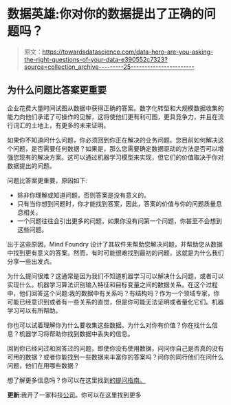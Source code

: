 # 数据英雄:你对你的数据提出了正确的问题吗？

> 原文：<https://towardsdatascience.com/data-hero-are-you-asking-the-right-questions-of-your-data-e390552c7323?source=collection_archive---------25----------------------->

## 为什么问题比答案更重要

企业花费大量时间试图从数据中获得正确的答案。数字化转型和大规模数据收集的能力向他们承诺了可操作的见解，这将使他们更有利可图，更具竞争力，并且在流行词汇的土地上，有更多的未来证明。

如果你不知道问什么问题，你必须回到你正在解决的业务问题。您目前如何解决这个问题，是否需要任何数据？如果是，那么您需要确定数据驱动的方法是否可以增强您现有的解决方案。这可以通过机器学习模型来实现，但它们的价值取决于你对数据提出的问题。

问题比答案更重要，原因如下:

*   除非你理解或知道问题，否则答案是没有意义的。
*   只有当你想到问题时，你才能找到答案，因此，答案的价值与你的问题质量息息相关。
*   一个问题往往会引出更多的问题，如果你没有问第一个问题，你甚至不会想到这些问题。

出于这些原因，Mind Foundry 设计了其软件来帮助您解决问题，并帮助您从数据中找到更有意义的答案。然而，有时可能很难找到最初的问题，这就是为什么我们分享一些出发点。

为什么提问很难？这通常是因为我们不知道机器学习可以解决什么问题，或者可以实现什么。机器学习算法识别输入特征和目标变量之间的数据关系。在这个过程中，他们回答这个问题:我的数据中有关系吗？有结构吗？作为一个领域专家，你可能已经意识到或者有一些关系的直觉，但是你可能无法证明或者量化它们。机器学习可以有所帮助。

你也可以试着理解你为什么要收集这些数据。为什么对你有价值？你在找什么信息？机器学习将帮助你找到数据中丢失的信息。

回到你已经问过和回答过的问题，即使你没有使用数据，问问你自己是否真的没有可用的数据？或者你能找到一些数据来丰富你的答案吗？问你的同行他们在问什么问题，他们在用哪些数据？

想了解更多信息吗？你可以在这里找到[的提问指南。](https://learn.mindfoundry.ai/youre-a-data-hero)

**更新**:我开了一家科技[公司](http://www.legislate.tech/)。你可以在这里找到更多